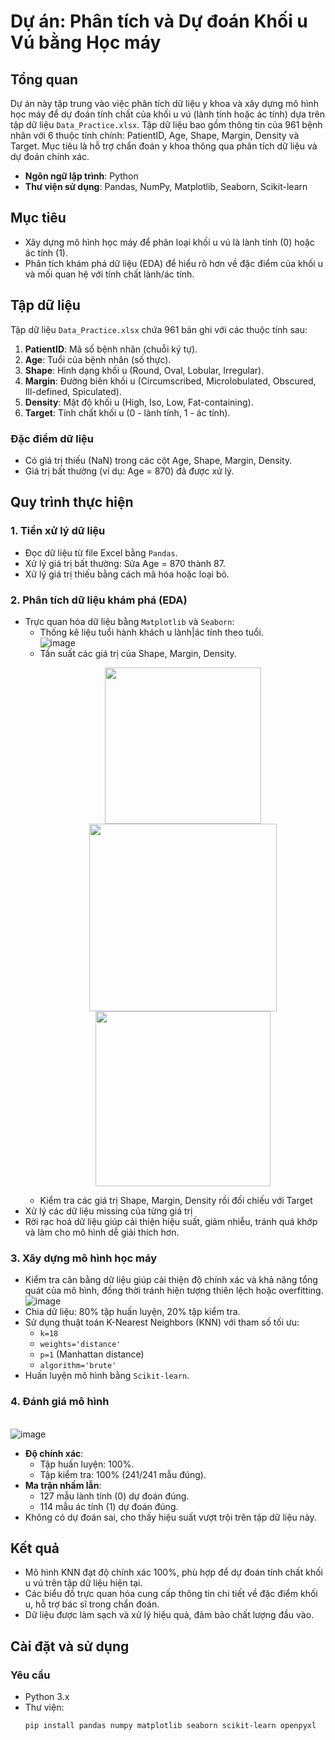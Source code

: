 # Dự án: Phân tích và Dự đoán Khối u Vú bằng Học máy

## Tổng quan
Dự án này tập trung vào việc phân tích dữ liệu y khoa và xây dựng mô hình học máy để dự đoán tính chất của khối u vú (lành tính hoặc ác tính) dựa trên tập dữ liệu `Data_Practice.xlsx`. Tập dữ liệu bao gồm thông tin của 961 bệnh nhân với 6 thuộc tính chính: PatientID, Age, Shape, Margin, Density và Target. Mục tiêu là hỗ trợ chẩn đoán y khoa thông qua phân tích dữ liệu và dự đoán chính xác.

- **Ngôn ngữ lập trình**: Python
- **Thư viện sử dụng**: Pandas, NumPy, Matplotlib, Seaborn, Scikit-learn

## Mục tiêu
- Xây dựng mô hình học máy để phân loại khối u vú là lành tính (0) hoặc ác tính (1).
- Phân tích khám phá dữ liệu (EDA) để hiểu rõ hơn về đặc điểm của khối u và mối quan hệ với tính chất lành/ác tính.

## Tập dữ liệu
Tập dữ liệu `Data_Practice.xlsx` chứa 961 bản ghi với các thuộc tính sau:
1. **PatientID**: Mã số bệnh nhân (chuỗi ký tự).
2. **Age**: Tuổi của bệnh nhân (số thực).
3. **Shape**: Hình dạng khối u (Round, Oval, Lobular, Irregular).
4. **Margin**: Đường biên khối u (Circumscribed, Microlobulated, Obscured, Ill-defined, Spiculated).
5. **Density**: Mật độ khối u (High, Iso, Low, Fat-containing).
6. **Target**: Tính chất khối u (0 - lành tính, 1 - ác tính).

### Đặc điểm dữ liệu
- Có giá trị thiếu (NaN) trong các cột Age, Shape, Margin, Density.
- Giá trị bất thường (ví dụ: Age = 870) đã được xử lý.

## Quy trình thực hiện
### 1. Tiền xử lý dữ liệu
- Đọc dữ liệu từ file Excel bằng `Pandas`.
- Xử lý giá trị bất thường: Sửa Age = 870 thành 87.
- Xử lý giá trị thiếu bằng cách mã hóa hoặc loại bỏ.

### 2. Phân tích dữ liệu khám phá (EDA)
- Trực quan hóa dữ liệu bằng `Matplotlib` và `Seaborn`:
  - Thống kê liệu tuổi hành khách u lành|ác tính theo tuổi.
    <br>![image](https://github.com/user-attachments/assets/6add39f2-f1f7-4be5-aeca-026951ddbc64)</br>
  - Tần suất các giá trị của Shape, Margin, Density.
    <p align="center">
      <img src="https://github.com/user-attachments/assets/ec2c1c3c-dd6f-450e-8bb1-815ac8729ee8" width="250" >
      <img src="https://github.com/user-attachments/assets/807280ac-4bfb-41a3-a507-a2efd9f59f0d" width="300" >
      <img src="https://github.com/user-attachments/assets/3782735e-a8b0-4efc-8ff4-019c5981004d" width="280" >
    </p>
  - Kiểm tra các giá trị Shape, Margin, Density rồi đối chiếu với Target
- Xử lý các dữ liệu missing của từng giá trị
- Rời rạc hoá dữ liệu giúp cải thiện hiệu suất, giảm nhiễu, tránh quá khớp và làm cho mô hình dễ giải thích hơn.
### 3. Xây dựng mô hình học máy
- Kiểm tra cân bằng dữ liệu giúp cải thiện độ chính xác và khả năng tổng quát của mô hình, đồng thời tránh hiện tượng thiên lệch hoặc overfitting.
  <br>![image](https://github.com/user-attachments/assets/c1bbf57d-bb67-4b08-8379-4334337adf28)</br>
- Chia dữ liệu: 80% tập huấn luyện, 20% tập kiểm tra.
- Sử dụng thuật toán K-Nearest Neighbors (KNN) với tham số tối ưu:
  - `k=18`
  - `weights='distance'`
  - `p=1` (Manhattan distance)
  - `algorithm='brute'`
- Huấn luyện mô hình bằng `Scikit-learn`.

### 4. Đánh giá mô hình
<br>![image](https://github.com/user-attachments/assets/768388cf-8431-434c-ac74-56f38c6b76bf)</br>
- **Độ chính xác**:
  - Tập huấn luyện: 100%.
  - Tập kiểm tra: 100% (241/241 mẫu đúng).
- **Ma trận nhầm lẫn**:
  - 127 mẫu lành tính (0) dự đoán đúng.
  - 114 mẫu ác tính (1) dự đoán đúng.
- Không có dự đoán sai, cho thấy hiệu suất vượt trội trên tập dữ liệu này.

## Kết quả
- Mô hình KNN đạt độ chính xác 100%, phù hợp để dự đoán tính chất khối u vú trên tập dữ liệu hiện tại.
- Các biểu đồ trực quan hóa cung cấp thông tin chi tiết về đặc điểm khối u, hỗ trợ bác sĩ trong chẩn đoán.
- Dữ liệu được làm sạch và xử lý hiệu quả, đảm bảo chất lượng đầu vào.

## Cài đặt và sử dụng
### Yêu cầu
- Python 3.x
- Thư viện:
  ```bash
  pip install pandas numpy matplotlib seaborn scikit-learn openpyxl
